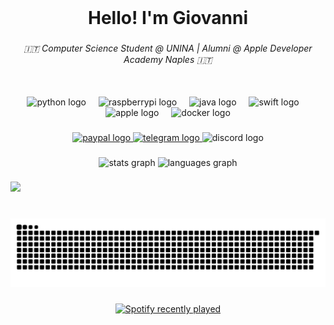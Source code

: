 <br clear="both">

<h1 align="center">Hello! I'm Giovanni</h1>

###

<h6 align="center">🇮🇹 Computer Science Student @ UNINA | Alumni @ Apple Developer Academy Naples 🇮🇹</h6>

###

<br clear="both">

<div align="center">
  <img src="https://cdn.jsdelivr.net/gh/devicons/devicon/icons/python/python-original.svg" height="39" alt="python logo"  />
  <img width="12" />
  <img src="https://cdn.jsdelivr.net/gh/devicons/devicon/icons/raspberrypi/raspberrypi-original.svg" height="39" alt="raspberrypi logo"  />
  <img width="12" />
  <img src="https://cdn.jsdelivr.net/gh/devicons/devicon/icons/java/java-original.svg" height="39" alt="java logo"  />
  <img width="12" />
  <img src="https://cdn.jsdelivr.net/gh/devicons/devicon/icons/swift/swift-original.svg" height="39" alt="swift logo"  />
  <img width="12" />
  <img src="https://cdn.jsdelivr.net/gh/devicons/devicon/icons/apple/apple-original.svg" height="39" alt="apple logo"  />
  <img width="12" />
  <img src="https://cdn.jsdelivr.net/gh/devicons/devicon/icons/docker/docker-original.svg" height="39" alt="docker logo"  />
</div>

###

<div align="center">
  <a href="https://www.paypal.com/paypalme/GioveWasTaken" target="_blank">
    <img src="https://img.shields.io/static/v1?message=Buy%20me%20a%20coffee&logo=paypal&label=&color=00457C&logoColor=white&labelColor=&style=for-the-badge" height="35" alt="paypal logo"  />
  </a>
  <a href="https://t.me/GioveWasTaken" target="_blank">
    <img src="https://img.shields.io/static/v1?message=Telegram&logo=telegram&label=&color=2CA5E0&logoColor=white&labelColor=&style=for-the-badge" height="35" alt="telegram logo"  />
  </a>
  <img src="https://img.shields.io/static/v1?message=Discord&logo=discord&label=&color=7289DA&logoColor=white&labelColor=&style=for-the-badge" height="35" alt="discord logo"  />
</div>

###

<div align="center">
  <img src="https://github-readme-stats.vercel.app/api?username=Giovewastaken&hide_title=false&hide_rank=false&show_icons=true&include_all_commits=true&count_private=true&disable_animations=false&theme=dracula&locale=en&hide_border=false" height="150" alt="stats graph"  />
  <img src="https://github-readme-stats.vercel.app/api/top-langs?username=Giovewastaken&locale=en&hide_title=false&layout=compact&card_width=320&langs_count=5&theme=dracula&hide_border=false" height="150" alt="languages graph"  />
</div>

###

<div align="left">
  <img src="https://visitor-badge.laobi.icu/badge?page_id=Giovewastaken.Giovewastaken&right_color=darkorange&left_text=oh%20visitors!"  />
</div>

###

<br clear="both">

<img src="https://raw.githubusercontent.com/Giovewastaken/Giovewastaken/output/snake.svg" alt="Snake animation" />

###

<div align="center">
  <a href="https://open.spotify.com/user/11185481857">
    <img src="https://spotify-recently-played-readme.vercel.app/api?user=11185481857&count=3&unique=true" alt="Spotify recently played"  />
  </a>
</div>

###
